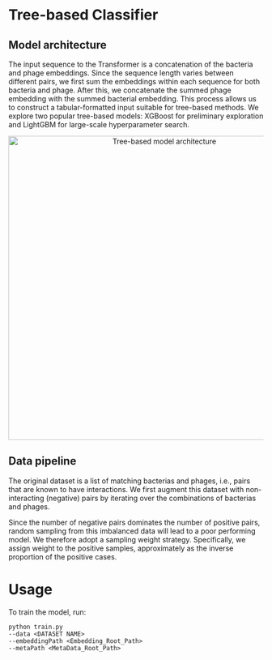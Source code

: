 # Tree-based Classifier

## Model architecture

The input sequence to the Transformer is a concatenation of the bacteria and phage embeddings. Since the sequence length varies between different pairs, we first sum the embeddings within each sequence for both bacteria and phage. After this, we concatenate the summed phage embedding with the summed bacterial embedding. This process allows us to construct a tabular-formatted input suitable for tree-based methods. We explore two popular tree-based models: XGBoost for preliminary exploration and LightGBM for large-scale hyperparameter search.

<div style="text-align: center;">
    <img src="./model.png" alt="Tree-based model architecture" width="600"/>
</div>


## Data pipeline

The original dataset is a list of matching bacterias and phages, i.e., pairs that are known to have interactions. We first augment this dataset with non-interacting (negative) pairs by iterating over the combinations of bacterias and phages. 

Since the number of negative pairs dominates the number of positive pairs, random sampling from this imbalanced data will lead to a poor performing model. We therefore adopt a sampling weight strategy. Specifically, we assign weight to the positive samples, approximately as the inverse proportion of the positive cases. 

# Usage

To train the model, run:

```
python train.py
--data <DATASET NAME>
--embeddingPath <Embedding_Root_Path> 
--metaPath <MetaData_Root_Path>
